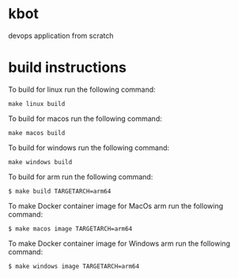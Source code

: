 # kbot

devops application from scratch


# build instructions

To build for linux run the following command:

```
make linux build
```

To build for macos run the following command:

```
make macos build
```

To build for windows run the following command:

```
make windows build
```

To build for arm run the following command:

```
$ make build TARGETARCH=arm64
```

To make Docker container image for MacOs arm run the following command:

```
$ make macos image TARGETARCH=arm64
```

To make Docker container image for Windows arm run the following command:

```
$ make windows image TARGETARCH=arm64
```
